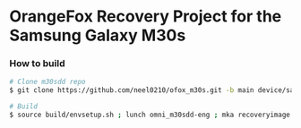 # OrangeFox Recovery Project for the Samsung Galaxy M30s

### How to build ###

```bash
# Clone m30sdd repo
$ git clone https://github.com/neel0210/ofox_m30s.git -b main device/samsung/m30s

# Build
$ source build/envsetup.sh ; lunch omni_m30sdd-eng ; mka recoveryimage
